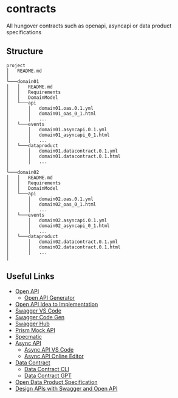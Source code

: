 # contracts
All hungover contracts such as openapi, asyncapi or data product specifications

## Structure

```
project
│   README.md   
│
└───domain01
│   │   README.md 
│   │   Requirements
│   │   DomainModel
│   └───api
│       │   domain01.oas.0.1.yml
│       │   domain01_oas_0_1.html
│       │   ...
│   └───events
│       │   domain01.asyncapi.0.1.yml
│       │   domain01_asyncapi_0_1.html
│       │   ...
│   └───dataproduct
│       │   domain01.datacontract.0.1.yml
│       │   domain01.datacontract.0.1.html
│       │   ...
│   
└───domain02
│   │   README.md 
│   │   Requirements
│   │   DomainModel
│   └───api
│       │   domain02.oas.0.1.yml
│       │   domain02_oas_0_1.html
│       │   ...
│   └───events
│       │   domain02.asyncapi.0.1.yml
│       │   domain02_asyncapi_0_1.html
│       │   ...
│   └───dataproduct
│       │   domain02.datacontract.0.1.yml
│       │   domain02.datacontract.0.1.html
│       │   ...
│  
```

## Useful Links

* [Open API](https://www.openapis.org/)
  * [Open API Generator](https://openapi-generator.tech/)
* [Open API Idea to Implementation](https://www.youtube.com/watch?v=JEBd78U9aBo&t=1728s&pp=ygUIb3BlbiBhcGk%3D)
* [Swagger VS Code](https://marketplace.visualstudio.com/items?itemName=42Crunch.vscode-openapi)
* [Swagger Code Gen](https://swagger.io/tools/swagger-codegen/)
* [Swagger Hub](https://swagger.io/tools/swaggerhub/)
* [Prism Mock API](https://docs.stoplight.io/docs/prism/674b27b261c3c-prism-overview)
* [Specmatic](https://specmatic.io/)
* [Async API](https://www.asyncapi.com/en)
  * [Async API VS Code](https://marketplace.visualstudio.com/items?itemName=asyncapi.asyncapi-preview)
  * [Async API Online Editor](https://studio.asyncapi.com/)
* [Data Contract](https://datacontract.com/)
  * [Data Contract CLI](https://cli.datacontract.com/)
  * [Data Contract GPT](https://gpt.datacontract.com/)
* [Open Data Product Specification](https://opendataproducts.org/)
* [Design APIs with Swagger and Open API](https://designapis.com/)
